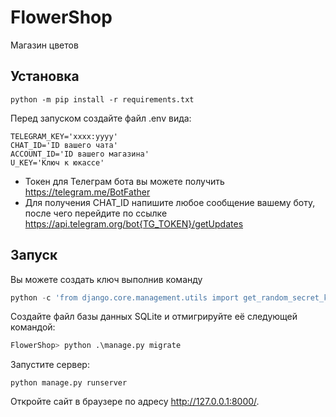 # FlowerShop

Магазин цветов

## Установка

```commandline
python -m pip install -r requirements.txt
```
Перед запуском создайте файл .env вида:
```commandline
TELEGRAM_KEY='хххх:уууу'
CHAT_ID='ID вашего чата'
ACCOUNT_ID='ID вашего магазина'
U_KEY='Ключ к юкассе'
```
- Токен для Телеграм бота вы можете получить https://telegram.me/BotFather
- Для получения CHAT_ID напишите любое сообщение вашему боту, после чего перейдите по ссылке https://api.telegram.org/bot{TG_TOKEN}/getUpdates

## Запуск
Вы можете создать ключ выполнив команду
```python
python -c 'from django.core.management.utils import get_random_secret_key; print(get_random_secret_key())'

```
Создайте файл базы данных SQLite и отмигрируйте её следующей командой:

```python
FlowerShop> python .\manage.py migrate  
```

Запустите сервер:
```
python manage.py runserver
```

Откройте сайт в браузере по адресу http://127.0.0.1:8000/.